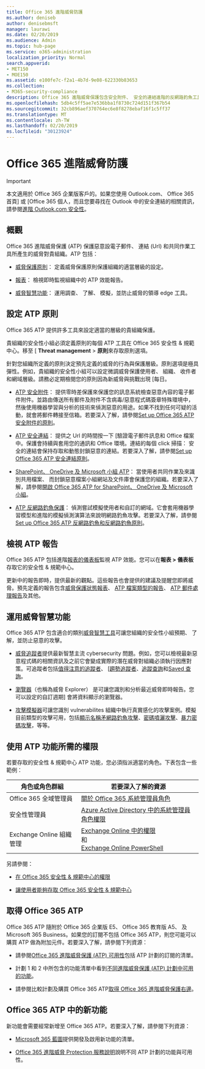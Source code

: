 ```yaml
---
title: Office 365 進階威脅防護
ms.author: deniseb
author: denisebmsft
manager: laurawi
ms.date: 02/20/2019
ms.audience: Admin
ms.topic: hub-page
ms.service: o365-administration
localization_priority: Normal
search.appverid:
- MET150
- MOE150
ms.assetid: e100fe7c-f2a1-4b7d-9e08-622330b83653
ms.collection:
- M365-security-compliance
description: Office 365 進階威脅保護包含安全附件、 安全的連結進階的反網路釣魚工具、 報告和威脅智慧功能。
ms.openlocfilehash: 5db4c5ff5ae7e536bba1f8730c724d151f367b54
ms.sourcegitcommit: 32cb896aef370764ec6e8f8278ebaf16f1c5ff37
ms.translationtype: MT
ms.contentlocale: zh-TW
ms.lasthandoff: 02/20/2019
ms.locfileid: "30123924"
---
```

# <a name="office-365-advanced-threat-protection"></a>Office 365 進階威脅防護

> [!IMPORTANT]
> 本文適用於 Office 365 企業版客戶的。如果您使用 Outlook.com、 Office 365 首頁] 或 [Office 365 個人，而且您要尋找在 Outlook 中的安全連結的相關資訊，請參閱[進階 Outlook.com 安全性](https://support.office.com/article/advanced-outlook-com-security-for-office-365-subscribers-882d2243-eab9-4545-a58a-b36fee4a46e2)。

## <a name="overview"></a>概觀

Office 365 進階威脅保護 (ATP) 保護惡意設電子郵件、 連結 (Url) 和共同作業工具所產生的威脅對貴組織。ATP 包括：

- [威脅保護原則](#configure-atp-policies)： 定義威脅保護原則保護組織的適當層級的設定。 

- [報表](#view-atp-reports)： 檢視即時監視組織中的 ATP 效能報告。 

- [威脅智慧功能](#utilize-threat-intelligence-capabilities)： 運用調查、 了解、 模擬，並防止威脅的領導 edge 工具。 
 

## <a name="configure-atp-policies"></a>設定 ATP 原則

Office 365 ATP 提供許多工具來設定適當的層級的貴組織保護。 

貴組織的安全性小組必須定義原則的每個 ATP 工具在 Office 365 安全性 & 規範中心。移至 [ **Threat management** > **原則**來存取原則選項。 

針對您組織所定義的原則決定預先定義的威脅的行為與保護層級。原則選項是極具彈性。例如，貴組織的安全性小組可以設定微調威脅保護使用者、 組織、 收件者和網域層級。請務必定期檢閱您的原則因為新威脅與挑戰出現 [每日。  

- [ATP 安全附件](atp-safe-attachments.md)： 提供零時差保護來保護您的訊息系統檢查惡意內容的電子郵件附件。並路由傳送所有郵件及附件不含病毒/惡意程式碼簽章特殊環境中，然後使用機器學習與分析的技術來偵測惡意的用途。如果不找到任何可疑的活動，就會將郵件轉接至信箱。若要深入了解，請參閱[Set up Office 365 ATP 安全附件的原則](set-up-atp-safe-attachments-policies.md)。

- [ATP 安全連結](atp-safe-links.md)： 提供之 Url 的時間按一下 [驗證電子郵件訊息和 Office 檔案中。保護會持續與套用您的通訊和 Office 環境。連結的每個 click 掃描： 安全的連結會保持存取和動態封鎖惡意的連結。若要深入了解，請參閱[Set up Office 365 ATP 安全連結原則](https://docs.microsoft.com/en-us/office365/securitycompliance/set-up-atp-safe-links-policies)。 

- [SharePoint、 OneDrive 及 Microsoft 小組 ATP](atp-for-spo-odb-and-teams.md)： 當使用者共同作業及來識別共用檔案、 而封鎖惡意檔案小組網站及文件庫會保護您的組織。若要深入了解，請參閱[開啟 Office 365 ATP for SharePoint、 OneDrive 及 Microsoft 小組](turn-on-atp-for-spo-odb-and-teams.md)。 

- [ATP 反網路釣魚保護](atp-anti-phishing.md)： 偵測嘗試模擬使用者和自訂的網域。它會套用機器學習模型和進階的模擬偵測演算法來說明網路釣魚攻擊。若要深入了解，請參閱[Set up Office 365 ATP 反網路釣魚和反網路釣魚原則](set-up-anti-phishing-policies.md)。

## <a name="view-atp-reports"></a>檢視 ATP 報告

Office 365 ATP 包括進階[報表的儀表板](view-reports-for-atp.md)監視 ATP 效能。您可以在**報表 > 儀表板**存取它的安全性 & 規範中心。 

更新中的報告即時，提供最新的觀點。這些報告也會提供的建議及提醒您即將威脅。預先定義的報告包含[威脅保護狀態報表](view-reports-for-atp.md#threat-protection-status-report)、 [ATP 檔案類型的報告](view-reports-for-atp.md#atp-file-types-report)、 [ATP 郵件處理報告](view-reports-for-atp.md#atp-message-disposition-report)及其他。 

## <a name="utilize-threat-intelligence-capabilities"></a>運用威脅智慧功能

Office 365 ATP 包含適合的類別[威脅智慧工具](office-365-ti.md)可讓您組織的安全性小組預期、 了解，並防止惡意的攻擊。 

- [威脅追蹤者](threat-trackers.md)提供最新智慧主流 cybersecurity 問題。例如，您可以檢視最新惡意程式碼的相關資訊及之前它會變成實際的潛在威脅對組織必須執行因應對策。可追蹤者包括[值得注意的追蹤者](threat-trackers.md#noteworthy-trackers)、 [[趨勢追蹤者](threat-trackers.md#trending-trackers)、[追蹤查詢](threat-trackers.md#tracked-queries)和[Saved 查詢](threat-trackers.md#saved-queries)。

- [瀏覽器](use-explorer-in-security-and-compliance.md)（也稱為威脅 Explorer） 是可讓您識別和分析最近威脅即時報告。您可以設定的自訂週期] 會將資料顯示的瀏覽器。

- [攻擊模擬器](attack-simulator.md)可讓您識別 vulnerabilites 組織中執行真實感化的攻擊案例。模擬目前類型的攻擊可用，包括[顯示名稱矛網路釣魚攻擊](attack-simulator.md#display-name-spear-phishing-attack)、[密碼噴灑攻擊](attack-simulator.md#password-spray-attack)、[暴力密碼攻擊](attack-simulator.md#brute-force-password-attack)，等等。
    
## <a name="permissions-required-to-use-atp-features"></a>使用 ATP 功能所需的權限

若要存取的安全性 & 規範中心 ATP 功能，您必須指派適當的角色。下表包含一些範例：

|角色或角色群組  |若要深入了解的資源  |
|---------|---------|
|Office 365 全域管理員 |[關於 Office 365 系統管理員角色](https://docs.microsoft.com/office365/admin/add-users/about-admin-roles)|
|安全性管理員 |[Azure Active Directory 中的系統管理員角色權限](https://docs.microsoft.com/en-us/azure/active-directory/users-groups-roles/directory-assign-admin-roles)|
|Exchange Online 組織管理 |[Exchange Online 中的權限](https://docs.microsoft.com/en-us/exchange/permissions-exo/permissions-exo) <br>和<br> [Exchange Online PowerShell](https://docs.microsoft.com/powershell/exchange/exchange-online/exchange-online-powershell?view=exchange-ps)|

另請參閱：
- [在 Office 365 安全性 & 規範中心的權限](permissions-in-the-security-and-compliance-center.md) 

- [讓使用者能夠存取 Office 365 安全性 & 規範中心](grant-access-to-the-security-and-compliance-center.md)

## <a name="get-office-365-atp"></a>取得 Office 365 ATP

Office 365 ATP 隨附於 Office 365 企業版 E5、 Office 365 教育版 A5、 及 Microsoft 365 Business。如果您的訂閱不包括 Office 365 ATP，則您可能可以購買 ATP 做為附加元件。若要深入了解，請參閱下列資源：

- 請參閱[Office 365 進階威脅保護 (ATP) 可用性](https://docs.microsoft.com/office365/servicedescriptions/office-365-advanced-threat-protection-service-description#office-365-advanced-threat-protection-atp-availability)包括 ATP 計劃的訂閱的清單。

- 計劃 1 和 2 中所包含的功能清單中看到[不同進階威脅保護 (ATP) 計劃中可用的功能](https://docs.microsoft.com/office365/servicedescriptions/office-365-advanced-threat-protection-service-description#feature-availability-across-advanced-threat-protection-atp-plans)。

- 請參閱比較計劃及購買 Office 365 ATP[取得 Office 365 進階威脅保護右邊](https://products.office.com/exchange/advance-threat-protection#pmg-allup-content)。

## <a name="new-features-in-office-365-atp"></a>Office 365 ATP 中的新功能

新功能會需要經常新增至 Office 365 ATP。若要深入了解，請參閱下列資源：

- [Microsoft 365 藍圖](https://www.microsoft.com/microsoft-365/roadmap?filters=&searchterms=advanced%2Cthreat%2Cprotection)提供開發及啟用新功能的清單。

- [Office 365 進階威脅 Protection 服務說明](https://docs.microsoft.com/en-us/office365/servicedescriptions/office-365-advanced-threat-protection-service-description#whats-new-in-office-365-advanced-threat-protection-atp)說明不同 ATP 計劃的功能與可用性。

